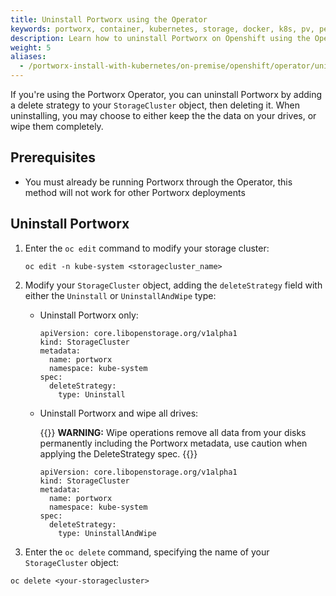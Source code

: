 ```yaml
---
title: Uninstall Portworx using the Operator
keywords: portworx, container, kubernetes, storage, docker, k8s, pv, persistent disk, openshift
description: Learn how to uninstall Portworx on Openshift using the Operator.
weight: 5
aliases:
  - /portworx-install-with-kubernetes/on-premise/openshift/operator/uninstall/
---
```


If you're using the Portworx Operator, you can uninstall Portworx by adding a delete strategy to your `StorageCluster` object, then deleting it. When uninstalling, you may choose to either keep the the data on your drives, or wipe them completely.

## Prerequisites

* You must already be running Portworx through the Operator, this method will not work for other Portworx deployments

## Uninstall Portworx

1. Enter the `oc edit` command to modify your storage cluster:

      ```text
      oc edit -n kube-system <storagecluster_name>
      ```

2. Modify your `StorageCluster` object, adding the `deleteStrategy` field with either the `Uninstall` or `UninstallAndWipe` type:

    * Uninstall Portworx only:

        ```text
        apiVersion: core.libopenstorage.org/v1alpha1
        kind: StorageCluster
        metadata:
          name: portworx
          namespace: kube-system
        spec:       
          deleteStrategy:
            type: Uninstall
        ```
    * Uninstall Portworx and wipe all drives:

        {{<info>}}
**WARNING:** Wipe operations remove all data from your disks permanently including the Portworx metadata, use caution when applying the DeleteStrategy spec.
        {{</info>}}

        ```text
        apiVersion: core.libopenstorage.org/v1alpha1
        kind: StorageCluster
        metadata:
          name: portworx
          namespace: kube-system
        spec:       
          deleteStrategy:
            type: UninstallAndWipe
        ```

3. Enter the `oc delete` command, specifying the name of your `StorageCluster` object:

```text
oc delete <your-storagecluster>
```
